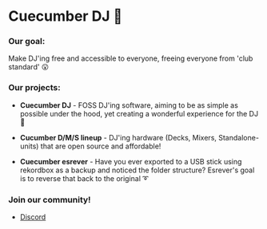 # Cuecumber DJ 🥒

### Our goal:
Make DJ'ing free and accessible to everyone, freeing everyone from 'club standard' 😮

### Our projects: 

- **Cuecumber DJ** - FOSS DJ'ing software, aiming to be as simple as possible under the hood, yet creating a wonderful experience for the DJ 🥳

- **Cucumber D/M/S lineup** - DJ'ing hardware (Decks, Mixers, Standalone-units) that are open source and affordable!  

- **Cuecumber esrever** - Have you ever exported to a USB stick using rekordbox as a backup and noticed the folder structure? Esrever's goal is to reverse that back to the original ➰

### Join our community!
- [Discord](https://discord.gg/6SJDFS7XEb)
